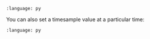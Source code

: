 ``` {literalinclude} py_usd.py
:language: py
```

You can also set a timesample value at a particular time:

``` {literalinclude} py_usd_var1.py
:language: py
```